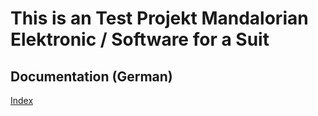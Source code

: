 # This is an Test Projekt Mandalorian Elektronic / Software for a Suit

## Documentation (German)

[Index](documents/Dokumentation/Index.md)